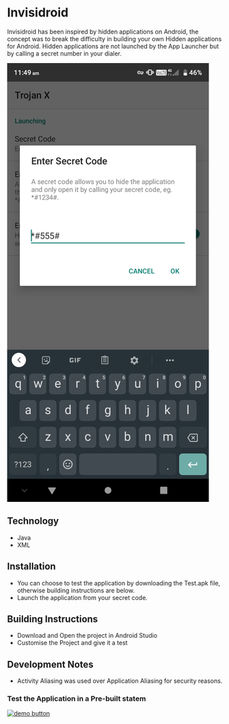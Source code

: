 Invisidroid
======
Invisidroid has been inspired by hidden applications on Android, the concept was to break the difficulty in building your own Hidden applications for Android.
Hidden applications are not launched by the App Launcher but by calling a secret number in your dialer.


![screen](Screenshot_2020-06-16-11-49-21.jpg)


## Technology
* Java
* XML

## Installation
* You can choose to test the application by downloading the Test.apk file, otherwise building instructions are below.
* Launch the application from your secret code.

## Building Instructions
* Download and Open the project in Android Studio
* Customise the Project and give it a test


## Development Notes
* Activity Aliasing was used over Application Aliasing for security reasons.


### Test the Application in a Pre-built statem
[![demo button](https://i.imgur.com/3Ugm8J7.jpg)](Invisidroid.apk) 

